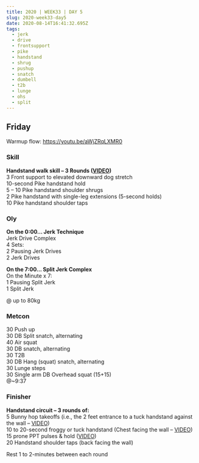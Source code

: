 ```yaml
---
title: 2020 | WEEK33 | DAY 5
slug: 2020-week33-day5
date: 2020-08-14T16:41:32.695Z
tags:
  - jerk
  - drive
  - frontsupport
  - pike
  - handstand
  - shrug
  - pushup
  - snatch
  - dumbell
  - t2b
  - lunge
  - ohs
  - split
---
```

## Friday

Warmup flow: <https://youtu.be/aWjZRqLXMR0>

### Skill

**Handstand walk skill – 3 Rounds ([VIDEO](https://vimeo.com/316343023/22638d9ce7))**\
3 Front support to elevated downward dog stretch\
10-second Pike handstand hold\
5 – 10 Pike handstand shoulder shrugs\
2 Pike handstand with single-leg extensions (5-second holds)\
10 Pike handstand shoulder taps

### Oly

**On the 0:00… Jerk Technique**\
Jerk Drive Complex\
4 Sets:\
2 Pausing Jerk Drives\
2 Jerk Drives

**On the 7:00… Split Jerk Complex**\
On the Minute x 7:\
1 Pausing Split Jerk\
1 Split Jerk

@ up to 80kg

### Metcon

30 Push up\
30 DB Split snatch, alternating\
40 Air squat\
30 DB snatch, alternating\
30 T2B\
30 DB Hang (squat) snatch, alternating\
30 Lunge steps\
30 Single arm DB Overhead squat (15+15)\
@~9:37

### Finisher

**Handstand circuit – 3 rounds of:**\
5 Bunny hop takeoffs (i.e., the 2 feet entrance to a tuck handstand against the wall – [VIDEO](https://vimeo.com/415024021/07c99ba289))\
10 to 20-second froggy or tuck handstand (Chest facing the wall – [VIDEO](https://vimeo.com/418794680/1cf2867994))\
15 prone PPT pulses & hold ([VIDEO](https://vimeo.com/329045850/b2d4c13895))\
20 Handstand shoulder taps (back facing the wall)

Rest 1 to 2-minutes between each round